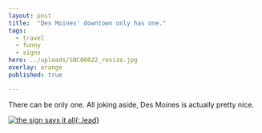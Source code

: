 ```yaml
---
layout: post
title:  "Des Moines' downtown only has one."
tags:
  - travel
  - funny
  - signs
hero: ../uploads/SNC00022_resize.jpg
overlay: orange
published: true

---
```


There can be only one. All joking aside, Des Moines is actually pretty nice.

[![the sign says it all](../uploads/SNC00022_resize.jpg){:.lead}](../uploads/SNC00022.jpg)